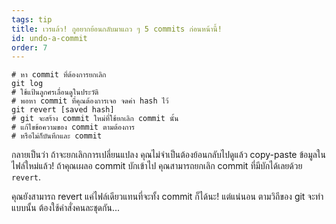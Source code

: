 ```yaml
---
tags: tip
title: เวรแล้ว! กูอยากย้อนกลับมาแถว ๆ 5 commits ก่อนหน้านี้!
id: undo-a-commit
order: 7
---
```


```git
# หา commit ที่ต้องการยกเลิก
git log
# ใช้แป้นลูกศรเลื่อนดูในประวัติ
# พอหา commit ที่คุณต้องการเจอ จดค่า hash ไว้
git revert [saved hash]
# git จะสร้าง commit ใหม่ที่ใช้ยกเลิก commit นั้น
# แก้ไขข้อความของ commit ตามต้องการ
# หรือไม่ก็บันทึกและ commit
```

กลายเป็นว่า ถ้าจะยกเลิกการเปลี่ยนแปลง คุณไม่จำเป็นต้องย้อนกลับไปดูแล้ว copy-paste ข้อมูลในไฟล์ใหม่แล้ว! ถ้าคุณเผลอ commit บักเข้าไป คุณสามารถยกเลิก commit ที่มีบักได้เลยด้วย `revert`.

คุณยังสามารถ revert แค่ไฟล์เดียวแทนที่จะทั้ง commit ก็ได้นะ! แต่แน่นอน ตามวิถีของ git จะทำแบบนั้น ต้องใช้คำสั่งคนละชุดกัน...
